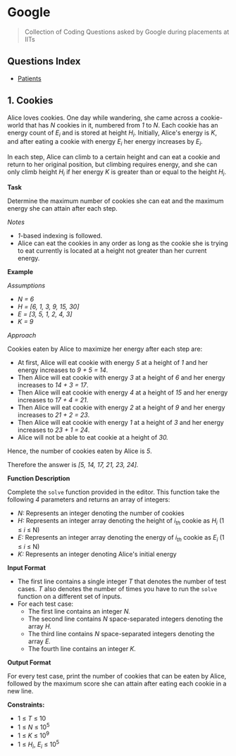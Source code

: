 # Google
> Collection of Coding Questions asked by Google during placements at IITs

## Questions Index

* [Patients](#1-cookies)

## 1. Cookies

Alice loves cookies. One day while wandering, she came across a cookie-world that has _N_ cookies in it, numbered from _1_ to _N_. 
Each cookie has an energy count of _E<sub>i</sub>_ and is stored at height _H<sub>i</sub>_. Initially, Alice's energy is _K_, and after eating a cookie with energy _E<sub>i</sub>_ her energy increases by _E<sub>i</sub>_.

In each step, Alice can climb to a certain height and can eat a cookie and return to her original position, but climbing requires energy, and she can only climb height _H<sub>i</sub>_ if her energy _K_ is greater than or equal to the height _H<sub>i</sub>_.

**Task**

Determine the maximum number of cookies she can eat and the maximum energy she can attain after each step.

_Notes_

* _1_-based indexing is followed.
* Alice can eat the cookies in any order as long as the cookie she is trying to eat currently is located at a height not greater than her current energy.

**Example**

_Assumptions_

* _N = 6_
* _H = [6, 1, 3, 9, 15, 30]_
* _E = [3, 5, 1, 2, 4, 3]_
* _K = 9_

_Approach_

Cookies eaten by Alice to maximize her energy after each step are:

* At first, Alice will eat cookie with energy _5_ at a height of _1_ and her energy increases to _9 + 5 = 14_.
* Then Alice will eat cookie with energy _3_ at a height of _6_ and her energy increases to _14 + 3 = 17_.
* Then Alice will eat cookie with energy _4_ at a height of _15_ and her energy increases to _17 + 4 = 21_.
* Then Alice will eat cookie with energy _2_ at a height of _9_ and her energy increases to _21 + 2 = 23_.
* Then Alice will eat cookie with energy _1_ at a height of _3_ and her energy increases to _23 + 1 = 24_.
* Alice will not be able to eat cookie at a height of _30._

Hence, the number of cookies eaten by Alice is _5_.

Therefore the answer is _[5, 14, 17, 21, 23, 24]._

**Function Description**

Complete the `solve` function provided in the editor. This function take the following _4_ parameters and returns an array of integers:

* _N:_ Represents an integer denoting the number of cookies
* _H:_ Represents an integer array denoting the height of _i<sub>th</sub>_ cookie as _H<sub>i</sub>_ (1 ≤ _i_ ≤ N)
* _E:_ Represents an integer array denoting the energy of _i<sub>th</sub>_ cookie as _E<sub>i</sub>_ (1 ≤ _i_ ≤ N)
* _K:_ Represents an integer denoting Alice's initial energy

**Input Format**

* The first line contains a single integer _T_ that denotes the number of test cases. _T_ also denotes the number of times you have to run the `solve` function on a different set of inputs.
* For each test case:
  - The first line contains an integer _N._
  - The second line contains _N_ space-separated integers denoting the array _H._
  - The third line contains _N_ space-separated integers denoting the array _E._
  - The fourth line contains an integer _K._

**Output Format**

For every test case, print the number of cookies that can be eaten by Alice, followed by the maximum score she can attain after eating each cookie in a new line.

**Constraints:**

* 1 ≤ _T_ ≤ 10
* 1 ≤ _N_ ≤ 10<sup>5</sup>
* 1 ≤ _K_ ≤ 10<sup>9</sup>
* 1 ≤ _H<sub>i</sub>_, _E<sub>i</sub>_ ≤ 10<sup>5</sup>


